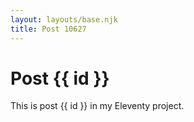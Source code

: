 ```yaml
---
layout: layouts/base.njk
title: Post 10627
---
```


# Post {{ id }}

This is post {{ id }} in my Eleventy project.
